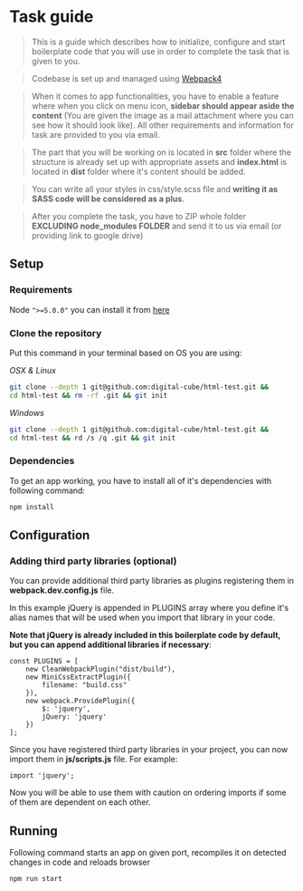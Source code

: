 # Task guide
> This is a guide which describes how to initialize, configure and start boilerplate code that you will use in order to complete the task that is given to you.

> Codebase is set up and managed using [Webpack4](https://webpack.js.org/)

> When it comes to app functionalities, you have to enable a feature where when you click on menu icon, __sidebar should appear aside the content__ (You are given the image as a mail attachment where you can see how it should look like). All other requirements and information for task are provided to you via email.

> The part that you will be working on is located in __src__ folder where the structure is already set up with appropriate assets and __index.html__ is located in __dist__ folder where it's content should be added.

> You can write all your styles in css/style.scss file and __writing it as SASS code will be considered as a plus__.

> After you complete the task, you have to ZIP whole folder __EXCLUDING node_modules FOLDER__ and send it to us via email (or providing link to google drive)

## Setup

### Requirements

Node `">=5.0.0"` you can install it from [here](http://nodejs.org/)


### Clone the repository

Put this command in your terminal based on OS you are using:

*OSX & Linux*

```bash
git clone --depth 1 git@github.com:digital-cube/html-test.git && 
cd html-test && rm -rf .git && git init
```

*Windows*

```bash
git clone --depth 1 git@github.com:digital-cube/html-test.git &&
cd html-test && rd /s /q .git && git init
```

### Dependencies

To get an app working, you have to install all of it's dependencies with following command:

```bash
npm install
```

## Configuration

### Adding third party libraries (optional)

You can provide additional third party libraries as plugins registering them in __webpack.dev.config.js__ file.

In this example jQuery is appended in PLUGINS array where you define it's alias names that will be used when you import that library in your code.

__Note that jQuery is already included in this boilerplate code by default, but you can append additional libraries if necessary__:

```
const PLUGINS = [
    new CleanWebpackPlugin("dist/build"),
    new MiniCssExtractPlugin({
        filename: "build.css"
    }),
    new webpack.ProvidePlugin({
        $: 'jquery',
        jQuery: 'jquery'
    })
];
```


Since you have registered third party libraries in your project, you can now import them in __js/scripts.js__ file. For example:

```
import 'jquery';
```

Now you will be able to use them with caution on ordering imports if some of them are dependent on each other.


## Running

Following command starts an app on given port, recompiles it on detected changes in code and reloads browser
```bash
npm run start
```
